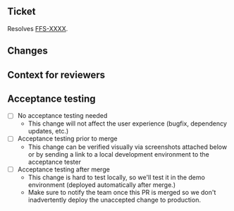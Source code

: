 <!-- ---------------------------------------------------------------------------
Some examples of good, understandable PR titles:

FFS-1111: Fix missing translation on /entry page
FFS-2222: Implement invitation reminder emails

(The title of the pull request will be used in the eventual deploy log - so it's helpful to format the title to be understandable by other disciplines if possible.)
--------------------------------------------------------------------------- -->
## Ticket

Resolves [FFS-XXXX](https://jiraent.cms.gov/browse/FFS-XXXX).


## Changes
<!-- What was added, updated, or removed in this PR. -->


## Context for reviewers
<!-- Anything you'd like other engineers on the team to know. -->


## Acceptance testing
<!-- Check one: -->

- [ ] No acceptance testing needed
  * This change will not affect the user experience (bugfix, dependency updates, etc.)
- [ ] Acceptance testing prior to merge
  * This change can be verified visually via screenshots attached below or by sending a link to a local development environment to the acceptance tester
- [ ] Acceptance testing after merge
  * This change is hard to test locally, so we'll test it in the demo environment (deployed automatically after merge.)
  * Make sure to notify the team once this PR is merged so we don't inadvertently deploy the unaccepted change to production.
